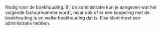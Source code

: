 Nodig voor de boekhouding. Bij de administratie kun je aangeven wat het volgende factuurnummer wordt, maar ook of er een koppeling met de boekhouding is en welke boekhouding dat is. Elke klant moet een administratie hebben.